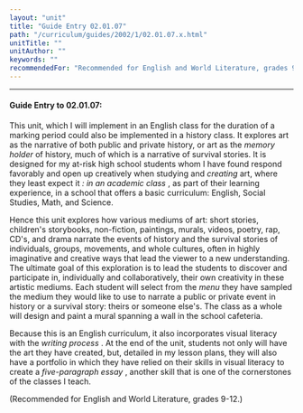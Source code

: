 ```yaml
---
layout: "unit"
title: "Guide Entry 02.01.07"
path: "/curriculum/guides/2002/1/02.01.07.x.html"
unitTitle: ""
unitAuthor: ""
keywords: ""
recommendedFor: "Recommended for English and World Literature, grades 9-12."
---
```

<body>
<hr/>
 <h4>
  Guide Entry to 02.01.07:
 </h4>
 <p>
  This unit, which I will implement in an English class for the duration of a marking period could also be implemented in a history class. It explores art as the narrative of both public and private history, or art as the
  <i>
   memory holder
  </i>
  of history, much of which is a narrative of survival stories.  It is designed for my at-risk high school students whom I have found respond favorably and open up creatively when studying and
  <i>
   creating
  </i>
  art, where they least expect it
  <i>
   : in an academic class
  </i>
  , as part of their learning experience, in a school that offers a basic curriculum: English, Social Studies, Math, and Science.
 </p>
<p>
  Hence this unit explores how various mediums of art: short stories, children's storybooks, non-fiction, paintings, murals, videos, poetry, rap, CD's, and drama narrate the events of history and the survival stories of individuals, groups, movements, and whole cultures, often in highly imaginative and creative ways that lead the viewer to a new understanding. The ultimate goal of this exploration is to lead the students to discover and participate in, individually and collaboratively, their own creativity in these artistic mediums. Each student will select from the
  <i>
   menu
  </i>
  they have sampled the medium they would like to use to narrate a public or private event in history or a survival story: theirs or someone else's. The class as a whole will design and paint a mural spanning a wall in the school cafeteria.
 </p>
<p>
  Because this is an English curriculum, it also incorporates visual literacy with the
  <i>
   writing process
  </i>
  . At the end of the unit, students not only will have the art they have created, but, detailed in my lesson plans, they will also have a portfolio in which they have relied on their skills in visual literacy to create a
  <i>
   five-paragraph essay
  </i>
  , another skill that is one of the cornerstones of the classes I teach.
 </p>
<p>
  (Recommended for English and World Literature, grades 9-12.)
 </p>

</body>